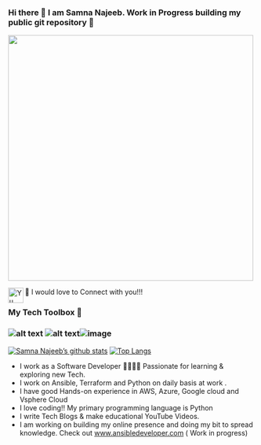 
### Hi there 👋 I am Samna Najeeb. Work in Progress building my public git repository 🔭 

<div id="header" align="left">
  <img src="https://media.giphy.com/media/L1R1tvI9svkIWwpVYr/giphy.gif" width="500"/>
</div>

🤝 I would love to Connect with you!!!  <a href="https://www.linkedin.com/in/samnanajeeb/"><img align="left" src="https://raw.githubusercontent.com/yushi1007/yushi1007/main/images/linkedin.svg" alt="Yu Shi | LinkedIn" width="31px"/></a>

### My Tech Toolbox 🧰

### ![alt text](https://upload.wikimedia.org/wikipedia/commons/0/05/Ansible_Logo.png) ![alt text](https://www.datocms-assets.com/2885/1620155113-brandhcterraformprimaryattributedcolor.svg)![image](https://user-images.githubusercontent.com/66362347/168272020-534b13fb-233b-46ee-8997-c3af06e3a142.png)


[![Samna Najeeb’s github stats](https://github-readme-stats.vercel.app/api?username=samnanajeeb)](https://github.com/samnanajeeb) [![Top Langs](https://github-readme-stats.vercel.app/api/top-langs/?username=samnanajeeb&layout=compact)](https://github.com/samnanajeeb)


- I work as a Software Developer 👩‍💻👩‍💻 Passionate for learning & exploring new Tech. 
- I work on Ansible, Terraform and Python on daily basis at work .
- I have good Hands-on experience in AWS, Azure, Google cloud and Vsphere Cloud 
- I love coding!! My primary programming language is Python
- I write Tech Blogs & make educational YouTube Videos.
- I am working on building my online presence and doing my bit to spread knowledge. Check out www.ansibledeveloper.com ( Work in progress) 


<!--
**samnanajeeb/samnanajeeb** is a ✨ _special_ ✨ repository because its `README.md` (this file) appears on your GitHub profile.

Here are some ideas to get you started:

- 🔭 I’m currently working on ...
- 🌱 I’m currently learning ...
- 👯 I’m looking to collaborate on ...
- 🤔 I’m looking for help with ...
- 💬 Ask me about ...
- 📫 How to reach me: ...
- 😄 Pronouns: ...
- ⚡ Fun fact: ...
-->
